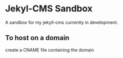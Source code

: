 # Jekyl-CMS Sandbox
A sandbox for my jekyll-cms currently in development.

## To host on a domain
create a CNAME file containing the domain
